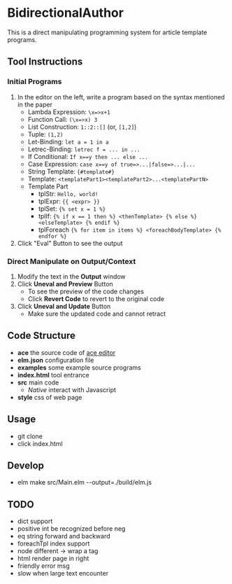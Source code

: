 # BidirectionalAuthor
This is a direct manipulating programming system for article template programs.

## Tool Instructions
### Initial Programs
1. In the editor on the left, write a program based on the syntax mentioned in the paper
   - Lambda Expression: `\x=>x+1`
   - Function Call: `(\x=>x) 3`
   - List Construction: `1::2::[]` (or, `[1,2]`)
   - Tuple: `(1,2)`
   - Let-Binding: `let a = 1 in a`
   - Letrec-Binding: `letrec f = ... in ...`
   - If Conditional: `If x==y then ... else ...`
   - Case Expression: `case x==y of true=>...|false=>...|...`
   - String Template: `{#template#}`
   - Template: `<templatePart1><templatePart2>...<templatePartN>`
   - Template Part
     - tplStr: `Hello, world!`
     - tplExpr: `{{ <expr> }}`
     - tplSet: `{% set x = 1 %}`
     - tplIf: `{% if x == 1 then %} <thenTemplate> {% else %} <elseTemplate> {% endif %}`
     - tplForeach `{% for item in items %} <foreachBodyTemplate> {% endfor %}`
2. Click "Eval" Button to see the output

### Direct Manipulate on Output/Context
1. Modify the text in the **Output** window
2. Click **Uneval and Preview** Button
    - To see the preview of the code changes
    - Click **Revert Code** to revert to the original code
3. Click **Uneval and Update** Button
    - Make sure the updated code and cannot retract

## Code Structure
- **ace** the source code of [ace editor](https://ace.c9.io/)
- **elm.json** configuration file
- **examples** some example source programs
- **index.html** tool entrance
- **src** main code
  - *Native* interact with Javascript
- **style** css of web page

## Usage
- git clone
- click index.html

## Develop
- elm make src/Main.elm --output=./build/elm.js

## TODO
- dict support
- positive int be recognized before neg
- eq string forward and backward
- foreachTpl index support
- node different -> wrap a tag 
- html render page in right
- friendly error msg
- slow when large text encounter